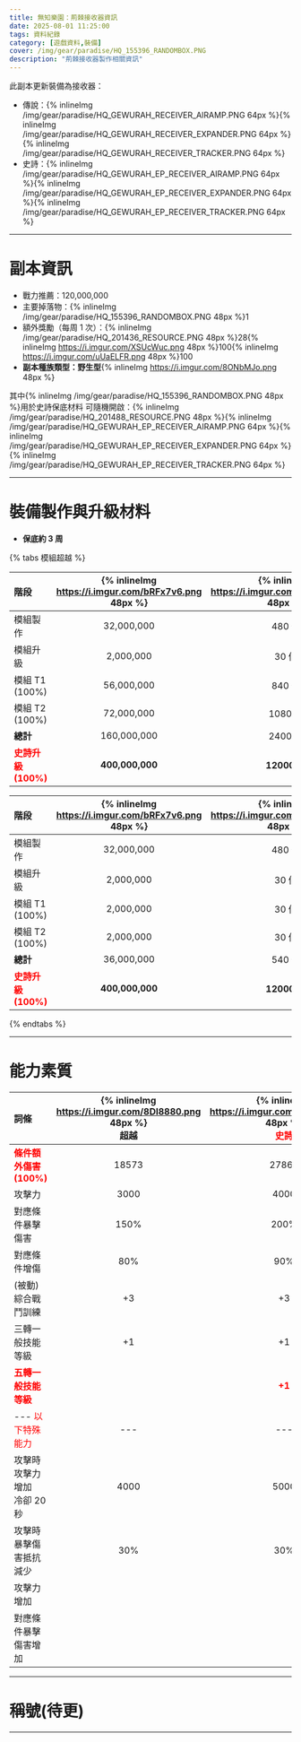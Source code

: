 ```yaml
---
title: 無知樂園：荊棘接收器資訊
date: 2025-08-01 11:25:00
tags: 資料紀錄
category: [遊戲資料,裝備]
cover: /img/gear/paradise/HQ_155396_RANDOMBOX.PNG
description: "荊棘接收器製作相關資訊"
---
```


此副本更新裝備為接收器：
- 傳說：{% inlineImg /img/gear/paradise/HQ_GEWURAH_RECEIVER_AIRAMP.PNG 64px %}{% inlineImg /img/gear/paradise/HQ_GEWURAH_RECEIVER_EXPANDER.PNG 64px %}{% inlineImg /img/gear/paradise/HQ_GEWURAH_RECEIVER_TRACKER.PNG 64px %}
- 史詩：{% inlineImg /img/gear/paradise/HQ_GEWURAH_EP_RECEIVER_AIRAMP.PNG 64px %}{% inlineImg /img/gear/paradise/HQ_GEWURAH_EP_RECEIVER_EXPANDER.PNG 64px %}{% inlineImg /img/gear/paradise/HQ_GEWURAH_EP_RECEIVER_TRACKER.PNG 64px %}

---
# 副本資訊

- 戰力推薦：120,000,000
- 主要掉落物：{% inlineImg /img/gear/paradise/HQ_155396_RANDOMBOX.PNG 48px %}1
- 額外獎勵（每周 1 次）：{% inlineImg /img/gear/paradise/HQ_201436_RESOURCE.PNG 48px %}28{% inlineImg https://i.imgur.com/XSUcWuc.png 48px %}100{% inlineImg https://i.imgur.com/uUaELFR.png 48px %}100
- **副本種族類型：野生型**{% inlineImg https://i.imgur.com/8ONbMJo.png 48px %}

其中{% inlineImg /img/gear/paradise/HQ_155396_RANDOMBOX.PNG 48px %}用於史詩保底材料
可隨機開啟：{% inlineImg /img/gear/paradise/HQ_201488_RESOURCE.PNG 48px %}{% inlineImg /img/gear/paradise/HQ_GEWURAH_EP_RECEIVER_AIRAMP.PNG 64px %}{% inlineImg /img/gear/paradise/HQ_GEWURAH_EP_RECEIVER_EXPANDER.PNG 64px %}{% inlineImg /img/gear/paradise/HQ_GEWURAH_EP_RECEIVER_TRACKER.PNG 64px %}

---
# 裝備製作與升級材料

- **保底約 3 周**

{% tabs 模組超越 %}

<!-- tab 保底-->

|階段| {% inlineImg https://i.imgur.com/bRFx7v6.png 48px %} | {% inlineImg https://i.imgur.com/XSUcWuc.png 48px %} | {% inlineImg https://i.imgur.com/uUaELFR.png 48px %}  | {% inlineImg /img/gear/paradise/HQ_201436_RESOURCE.PNG 48px %} |  {% inlineImg /img/gear/paradise/HQ_201488_RESOURCE.PNG 48px %} |
|:-|:-:|:-:|:-:|:-:|:-:|
|模組製作|32,000,000|480 個|480 個|16 個|-|
|模組升級|2,000,000|30 個|30 個|1 個|-|
|模組 T1 (100%)|56,000,000|840 個|840 個|28 個|-|
|模組 T2 (100%)|72,000,000|1080 個|1080 個|36 個|-|
|**總計**|160,000,000|2400 個|2400 個|80 個|-|
|**<font color=red>史詩升級(100%)</font>**|**400,000,000**|**12000 個**|**12000 個**|-|**1000 個**|

<!-- endtab -->

<!-- tab 秘藥-->

|階段| {% inlineImg https://i.imgur.com/bRFx7v6.png 48px %} | {% inlineImg https://i.imgur.com/XSUcWuc.png 48px %} | {% inlineImg https://i.imgur.com/uUaELFR.png 48px %}  | {% inlineImg /img/gear/paradise/HQ_201436_RESOURCE.PNG 48px %} | {% inlineImg https://i.imgur.com/6qBUfOf.png 48px %} | {% inlineImg /img/gear/paradise/HQ_201488_RESOURCE.PNG 48px %} |
|:-|:-:|:-:|:-:|:-:|:-:|:-:|
|模組製作|32,000,000|480 個|480 個|16 個|-|-|
|模組升級|2,000,000|30 個|30 個|1 個|-|-|
|模組 T1 (100%)|2,000,000|30 個|30 個|1 個|28 個|-|
|模組 T2 (100%)|2,000,000|30 個|30 個|1 個|36 個|-|
|**總計**|36,000,000|540 個|540 個|18 個|64 個|-|
|**<font color=red>史詩升級(100%)</font>**|**400,000,000**|**12000 個**|**12000 個**|-|-|**1000 個**|

<!-- endtab -->

{% endtabs %}


---

# 能力素質

|詞條|{% inlineImg https://i.imgur.com/8DI8880.png 48px %}<br>**超越**|{% inlineImg https://i.imgur.com/mZL3pXx.png 48px %}<br>**<font color=red>史詩</font>**|{% inlineImg /img/gear/paradise/HQ_GEWURAH_RECEIVER_AIRAMP.PNG 48px %}<br>**超越**|{% inlineImg /img/gear/paradise/HQ_GEWURAH_EP_RECEIVER_AIRAMP.PNG 48px %}<br>**<font color=red>史詩</font>**
|:-|:-:|:-:|:-:|:-:|
|**<font color=red>條件額外傷害(100%)</font>**|18573|27860|35289|52004
|攻擊力|3000|4000|4800|6600
|對應條件暴擊傷害|150%|200%|240%|330%
|對應條件增傷|80%|90%|80%|90%
|(被動)綜合戰鬥訓練| +3| +3| +3| +3
|三轉一般技能等級| +1| +1| +1| +1
|**<font color=red>五轉一般技能等級</font>**|| **<font color=red>+1</font>**|| **<font color=red>+1</font>**
|--- <font color=red>以下特殊能力</font>|---|---|---|---|
|攻擊時攻擊力增加<br>冷卻 20 秒|4000|5000||
|攻擊時暴擊傷害抵抗減少|30%|30%||
|攻擊力增加|||4800|6600
|對應條件暴擊傷害增加|||120%|165%

---

# 稱號(待更)

---